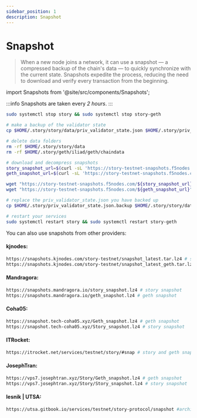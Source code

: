 ```yaml
---
sidebar_position: 1
description: Snapshot
---
```


# Snapshot

> When a new node joins a network, it can use a snapshot — a compressed backup of the chain's data — to quickly synchronize with the current state. Snapshots expedite the process, reducing the need to download and verify every transaction from the beginning.

import Snapshots from '@site/src/components/Snapshots';

<Snapshots tip="Click on any snapshot to paste it into the code block. We provide snapshots for both the execution and consensus layers." endpoint="https://story-testnet-snapshots.f5nodes.com/"/>

:::info
Snapshots are taken every <i>2 hours</i>.
:::


```bash
sudo systemctl stop story && sudo systemctl stop story-geth

# make a backup of the validator state
cp $HOME/.story/story/data/priv_validator_state.json $HOME/.story/priv_validator_state.json.backup

# delete data folders 
rm -rf $HOME/.story/story/data
rm -rf $HOME/.story/geth/iliad/geth/chaindata 

# download and decompress snapshots
story_snapshot_url=$(curl -sL 'https://story-testnet-snapshots.f5nodes.com' | grep -Eo '>iliad-0_story.*\.tar\.lz4' | sed 's/^>//' | head -n1)
geth_snapshot_url=$(curl -sL 'https://story-testnet-snapshots.f5nodes.com' | grep -Eo '>iliad-0_geth.*\.tar\.lz4' | sed 's/^>//' | head -n1)

wget "https://story-testnet-snapshots.f5nodes.com/${story_snapshot_url}" -O - | lz4 -dc - | tar -xf - -C $HOME/.story/story
wget "https://story-testnet-snapshots.f5nodes.com/${geth_snapshot_url}" -O - | lz4 -dc - | tar -xf - -C $HOME/.story/geth/iliad/geth

# replace the priv_validator_state.json you have backed up
cp $HOME/.story/priv_validator_state.json.backup $HOME/.story/story/data/priv_validator_state.json

# restart your services
sudo systemctl restart story && sudo systemctl restart story-geth
```

You can also use snapshots from other providers:

#### kjnodes:
```bash 
https://snapshots.kjnodes.com/story-testnet/snapshot_latest.tar.lz4 # story snapshot
https://snapshots.kjnodes.com/story-testnet/snapshot_latest_geth.tar.lz4 # geth snapshot
```

#### Mandragora:
```bash
https://snapshots.mandragora.io/story_snapshot.lz4 # story snapshot
https://snapshots.mandragora.io/geth_snapshot.lz4 # geth snapshot
```

#### Coha05:
```bash
https://snapshot.tech-coha05.xyz/Geth_snapshot.lz4 # geth snapshot
https://snapshot.tech-coha05.xyz/Story_snapshot.lz4 # story snapshot
```

#### ITRocket:
```bash
https://itrocket.net/services/testnet/story/#snap # story and geth snapshot
```

#### JosephTran:
```bash
https://vps7.josephtran.xyz/Story/Geth_snapshot.lz4 # geth snapshot
https://vps7.josephtran.xyz/Story/Story_snapshot.lz4 # story snapshot
```

#### lesnik | UTSA:
```bash
https://utsa.gitbook.io/services/testnet/story-protocol/snapshot #archive story and geth snapshot
```
